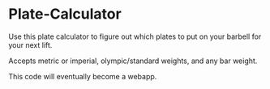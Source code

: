 # Plate-Calculator

Use this plate calculator to figure out which plates to put on your barbell for your next lift.

Accepts metric or imperial, olympic/standard weights, and any bar weight.

This code will eventually become a webapp.
